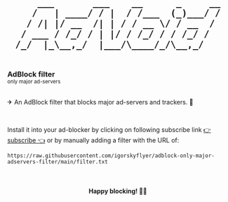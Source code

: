 <h2 align="center">
 <pre>
    ___       ___    __      _     __
   /   | ____/ / |  / /___  (_)___/ /
  / /| |/ __  /| | / / __ \/ / __  / 
 / ___ / /_/ / | |/ / /_/ / / /_/ /  
/_/  |_\__,_/  |___/\____/_/\__,_/   
 </pre>                                     
</h2>

<h3 style="margin: 0">AdBlock filter</h3>
<sub>only major ad-servers</sub>

<br>
<br>

✈ An AdBlock filter that blocks major ad-servers and trackers. 👾

<br>

Install it into your ad-blocker by clicking on following subscribe link [👉 subscribe 👈](https://subscribe.adblockplus.org/?location=https://raw.githubusercontent.com/igorskyflyer/adblock-only-major-adservers-filter/main/filter.txt&title=Major%20Ad%20Servers%20Filter) or by manually adding a filter with the URL of: <br>

`https://raw.githubusercontent.com/igorskyflyer/adblock-only-major-adservers-filter/main/filter.txt`

<br>

<h4 align="center">Happy blocking! 🥳💃</h4>
